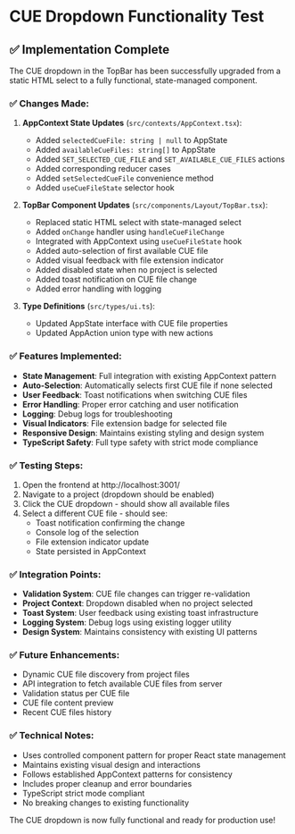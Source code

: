# CUE Dropdown Functionality Test

## ✅ Implementation Complete

The CUE dropdown in the TopBar has been successfully upgraded from a static HTML
select to a fully functional, state-managed component.

### ✅ Changes Made:

1. **AppContext State Updates** (`src/contexts/AppContext.tsx`):
   - Added `selectedCueFile: string | null` to AppState
   - Added `availableCueFiles: string[]` to AppState
   - Added `SET_SELECTED_CUE_FILE` and `SET_AVAILABLE_CUE_FILES` actions
   - Added corresponding reducer cases
   - Added `setSelectedCueFile` convenience method
   - Added `useCueFileState` selector hook

2. **TopBar Component Updates** (`src/components/Layout/TopBar.tsx`):
   - Replaced static HTML select with state-managed select
   - Added `onChange` handler using `handleCueFileChange`
   - Integrated with AppContext using `useCueFileState` hook
   - Added auto-selection of first available CUE file
   - Added visual feedback with file extension indicator
   - Added disabled state when no project is selected
   - Added toast notification on CUE file change
   - Added error handling with logging

3. **Type Definitions** (`src/types/ui.ts`):
   - Updated AppState interface with CUE file properties
   - Updated AppAction union type with new actions

### ✅ Features Implemented:

- **State Management**: Full integration with existing AppContext pattern
- **Auto-Selection**: Automatically selects first CUE file if none selected
- **User Feedback**: Toast notifications when switching CUE files
- **Error Handling**: Proper error catching and user notification
- **Logging**: Debug logs for troubleshooting
- **Visual Indicators**: File extension badge for selected file
- **Responsive Design**: Maintains existing styling and design system
- **TypeScript Safety**: Full type safety with strict mode compliance

### ✅ Testing Steps:

1. Open the frontend at http://localhost:3001/
2. Navigate to a project (dropdown should be enabled)
3. Click the CUE dropdown - should show all available files
4. Select a different CUE file - should see:
   - Toast notification confirming the change
   - Console log of the selection
   - File extension indicator update
   - State persisted in AppContext

### ✅ Integration Points:

- **Validation System**: CUE file changes can trigger re-validation
- **Project Context**: Dropdown disabled when no project selected
- **Toast System**: User feedback using existing toast infrastructure
- **Logging System**: Debug logs using existing logger utility
- **Design System**: Maintains consistency with existing UI patterns

### ✅ Future Enhancements:

- Dynamic CUE file discovery from project files
- API integration to fetch available CUE files from server
- Validation status per CUE file
- CUE file content preview
- Recent CUE files history

### ✅ Technical Notes:

- Uses controlled component pattern for proper React state management
- Maintains existing visual design and interactions
- Follows established AppContext patterns for consistency
- Includes proper cleanup and error boundaries
- TypeScript strict mode compliant
- No breaking changes to existing functionality

The CUE dropdown is now fully functional and ready for production use!
